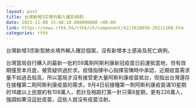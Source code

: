 ```yaml
---
layout: post
title: 台灣新增3宗境外輸入確診病例
date: 2021-11-08 15:40:10.000000000 +08:00
link: https://news.rthk.hk/rthk/ch/component/k2/1618850-20211108.htm
categories: rthk
---
```


台灣新增3宗新型肺炎境外輸入確診個案，沒有新增本土感染及死亡病例。

台灣當局自行購入的最新一批約59萬劑阿斯利康新冠疫苗日前運抵當地，但有效期僅至本月底，被質疑供過於求。疫情指揮中心指揮官陳時中承認，近期疫苗需求量不如過去般高，所以當局才沒有接受更大量阿斯利康疫苗抵台，但指出台灣還存在接種第二劑阿斯利康疫苗的需求，9月4日前接種第一劑阿斯利康疫苗滿10星期的18歲以上民眾約有108萬人，若計及相距打第一針只需8星期，更有226萬人，強調如果沒這批疫苗，這些人就沒有疫苗注射。

